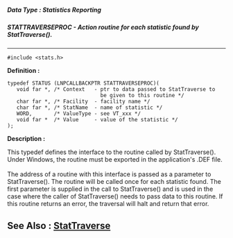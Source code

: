 ##### Data Type : Statistics Reporting
##### STATTRAVERSEPROC - Action routine for each statistic found by StatTraverse().
---
```
#include <stats.h>
```

**Definition :**
```
typedef STATUS (LNPCALLBACKPTR STATTRAVERSEPROC)(
   void far *, /* Context   - ptr to data passed to StatTraverse to
                              be given to this routine */
   char far *, /* Facility  - facility name */
   char far *, /* StatName  - name of statistic */
   WORD,       /* ValueType - see VT_xxx */
   void far *  /* Value     - value of the statistic */
);
```

**Description :**

This typedef defines the interface to the routine called by StatTraverse().  Under Windows, the routine must be exported in the application's .DEF file.<br>
<br>
The address of a routine with this interface is passed as a parameter to StatTraverse().  The routine will be called once for each statistic found.  The first parameter is supplied in the call to StatTraverse() and is used in the case where the caller of StatTraverse() needs to pass data to this routine.  If this routine returns an error, the traversal will halt and return that error.


**See Also :**
[StatTraverse](/domino-c-api-docs/reference/Func/StatTraverse)
---
